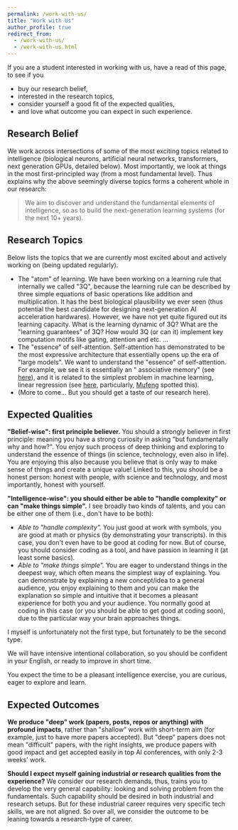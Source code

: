 ```yaml
---
permalink: /work-with-us/
title: "Work with Us"
author_profile: true
redirect_from: 
  - /work-with-us/
  - /work-with-us.html
---
```


If you are a student interested in working with us, have a read of this page, to see if you 
- buy our research belief, 
- interested in the research topics, 
- consider yourself a good fit of the expected qualities,
- and love what outcome you can expect in such experience.

## Research Belief

We work across intersections of some of the most exciting topics related to intelligence (biological neurons, artificial neural networks, transformers, next generation GPUs, detailed below). Most importantly, we look at things in the most first-principled way (from a most fundamental level). Thus explains why the above seemingly diverse topics forms a coherent whole in our research:

> We aim to discover and understand the fundamental elements of intelligence, so as to build the next-generation learning systems (for the next 10+ years).

## Research Topics

Below lists the topics that we are currently most excited about and actively working on (being updated regularly).

- The "atom" of learning. We have been working on a learning rule that internally we called "3Q", because the learning rule can be described by three simple equations of basic operations like addition and multiplication. It has the best biological plausibility we ever seen (thus potential the best candidate for designing next-generation AI acceleration hardwares). However, we have not yet quite figured out its learning capacity. What is the learning dynamic of 3Q? What are the "learning guarantees" of 3Q? How would 3Q (or can it) implement key computation motifs like gating, attention and etc. ...
- The "essence" of self-attention. Self-attention has demonstrated to be the most expressive architecture that essentially opens up the era of "large models". We want to understand the "essence" of self-attention. For example, we see it is essentially an " associative memory" (see [here](https://proceedings.mlr.press/v162/millidge22a/millidge22a.pdf)), and it is related to the simplest problem in machine learning, linear regression (see [here](https://c16mftang.github.io/attention.html), particularly, [Mufeng](https://c16mftang.github.io/index.html) spotted this).
- (More to come... But you should get a taste of our research here).

## Expected Qualities

**"Belief-wise": first principle believer.** 
You should a strongly believer in first principle: meaning you have a strong curiosity in asking "but fundamentally why and how?". You enjoy such process of deep thinking and exploring to understand the essence of things (in science, technology, even also in life). You are enjoying this also because you believe that is only way to make sense of things and create a unique value! Linked to this, you should be a honest person: honest with people, with science and technology, and most importantly, honest with yourself.

**"Intelligence-wise": you should either be able to "handle complexity" or can "make things simple".**
I see broadly two kinds of talents, and you can be either one of them (i.e., don't have to be both):
- _Able to "handle complexity"._ You just good at work with symbols, you are good at math or physics (by demonstrating your transcripts). In this case, you don't even have to be good at coding for now. But of course, you should consider coding as a tool, and have passion in learning it (at least some basics).
- _Able to "make things simple"._ You are eager to understand things in the deepest way, which often means the simplest way of explaining. You can demonstrate by explaining a new concept/idea to a general audience, you enjoy explaining to them and you can make the explanation so simple and intuitive that it becomes a pleasant experience for both you and your audience. You normally good at coding in this case (or you should be able to get good at coding soon), due to the particular way your brain approaches things.

I myself is unfortunately not the first type, but fortunately to be the second type.

We will have intensive intentional collaboration, so you should be confident in your English, or ready to improve in short time.

You expect the time to be a pleasant intelligence exercise, you are curious, eager to explore and learn.

## Expected Outcomes

**We produce "deep" work (papers, posts, repos or anything) with profound impacts**, rather than "shallow" work with short-term aim (for example, just to have more papers accepted).
But "deep" papers does not mean "difficult" papers, with the right insights, we produce papers with good impact and get accepted easily in top AI conferences, with only 2-3 weeks' work.

**Should I expect myself gaining industrial or research qualities from the experience?**
We consider our research demands, thus, trains you to develop the very general capability: looking and solving problem from the fundamentals. Such capability should be desired in both industrial and research setups.
But for these industrial career requires very specific tech skills, we are not aligned.
So over all, we consider the outcome to be leaning towards a research-type of career.